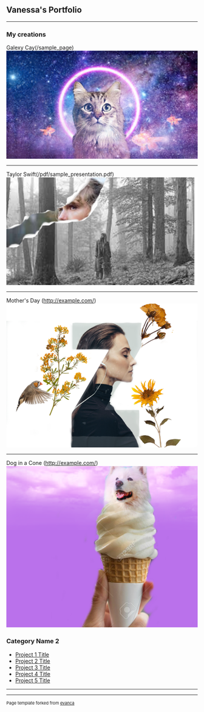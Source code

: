 ## Vanessa's Portfolio

---

### My creations 

Galexy Cay(/sample_page)
<img src="images/untitled.jpg?raw=true"/>

---
Taylor Swift(/pdf/sample_presentation.pdf)
<img src="images/Taylor.png?raw=true"/>

---
Mother's Day (http://example.com/)
<img src="images/mothers day poster by vanessa (1).png?raw=true"/>

---
Dog in a Cone (http://example.com/)
<img src="images/Photo Mashup Project by Vanessa.png?raw=true"/>

### Category Name 2

- [Project 1 Title](http://example.com/)
- [Project 2 Title](http://example.com/)
- [Project 3 Title](http://example.com/)
- [Project 4 Title](http://example.com/)
- [Project 5 Title](http://example.com/)

---




---
<p style="font-size:11px">Page template forked from <a href="https://github.com/evanca/quick-portfolio">evanca</a></p>
<!-- Remove above link if you don't want to attibute -->
